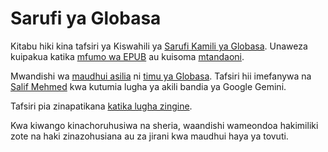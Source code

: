 # Sarufi ya Globasa

Kitabu hiki kina tafsiri ya Kiswahili ya [Sarufi Kamili ya Globasa][cgg-link].
Unaweza kuipakua katika [mfumo wa EPUB][epub-link] au kuisoma [mtandaoni][web-link].

Mwandishi wa [maudhui asilia][oc-link] ni [timu ya Globasa][gb-link].
Tafsiri hii imefanywa na [Salif Mehmed][sm-link] kwa kutumia lugha ya akili bandia ya Google Gemini.

Tafsiri pia zinapatikana [katika lugha zingine][all-link].

Kwa kiwango kinachoruhusiwa na sheria, waandishi wameondoa hakimiliki zote na haki zinazohusiana au za jirani kwa maudhui haya ya tovuti.

[cgg-link]:https://salif.github.io/gramati-fe-globasa/eng/
[epub-link]:Gramati_fe_Globasa_Mesi_2_Nyan_2025_Swahilisa_Gemini.epub
[web-link]:https://salif.github.io/gramati-fe-globasa/sw-gemini/
[oc-link]:https://xwexi.globasa.net/eng/gramati
[gb-link]:https://globasa.net/
[sm-link]:https://salif.eu/
[all-link]:https://salif.github.io/gramati-fe-globasa/
